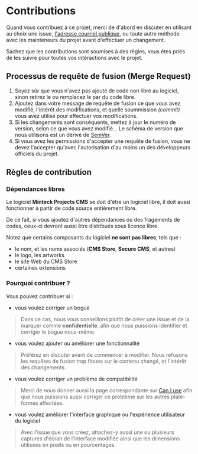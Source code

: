 # Contributions

Quand vous contribuez à ce projet, merci de d'abord en discuter en utilisant au choix une issue,
[l'adresse courriel publique](mailto:minteck.projects+mpcms-contrib@gmail.com), ou toute autre méthode avec les mainteneurs du projet avant d'effectuer un changement. 

Sachez que les contributions sont soumises à des règles, vous êtes priés de les suivre pour toutes vos intéractions avec le projet.

## Processus de requête de fusion (Merge Request)

1. Soyez sûr que vous n'avez pas ajouté de code non libre au logiciel, sinon retirez le ou remplacez le par du code libre.
2. Ajoutez dans votre message de requête de fusion ce que vous avez modifié, l'intérêt des modifications, et quelle soummission *(commit)* vous avez utilisé pour effectuer vos modifications.
3. Si les changements sont conséquents, mettez à jour le numéro de version, selon ce que vous avez modifié... Le schéma de version que nous utilisons est un dérivé de [SemVer](https://semver.org/lang/fr/spec/v2.0.0.html).
4. Si vous avez les permissions d'accepter une requête de fusion, vous ne devez l'accepter qu'avec l'autorisation d'au moins un des développeurs officiels du projet.

## Règles de contribution

### Dépendances libres

Le logiciel **Minteck Projects CMS** se doit d'être un logiciel libre, il doit aussi fonctionner à partir de code source entièrement libre.

De ce fait, si vous ajoutez d'autres dépendances ou des fragements de codes, ceux-ci devront aussi être distribués sous licence libre.

Notez que certains composants du logiciel **ne sont pas libres**, tels que :
* le nom, et les noms associés (**CMS Store**, **Secure CMS**, et autres)
* le logo, les artworks
* le site Web du CMS Store
* certaines extensions

### Pourquoi contribuer ?

Vous pouvez contribuer si :
* vous voulez corriger un bogue
> Dans ce cas, nous vous conseillons plutôt de créer une issue et de la marquer comme **confidentielle**, afin que nous puissions identifier et corriger le bogue nous-même.
* vous voulez ajouter ou améliorer une fonctionnalité
> Préférez en discuter avant de commencer à modifier. Nous refusons les requêtes de fusion trop floues sur le contenu changé, et l'intérêt des changements.
* vous voulez corriger un problème de compatibilité
> Merci de nous donner aussi la page correspondante sur [Can I use](https://caniuse.com) afin que nous puissions aussi corriger ce problème sur les autres plate-formes affectées.
* vous voulez améliorer l'interface graphique ou l'expérience utilisateur du logiciel
> Avec l'issue que vous créez, attachez-y aussi une ou plusieurs captures d'écran de l'interface modifiée ainsi que les dimensions utilisées en pixels ou en pourcentages.